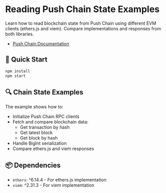 # Reading Push Chain State Examples

Learn how to read blockchain state from Push Chain using different EVM clients (ethers.js and viem). Compare implementations and responses from both libraries.

- [Push Chain Documentation](https://push.org/docs/chain)

## 🚀 Quick Start

```bash
npm install
npm start
```

## 🔍 Chain State Examples

The example shows how to:
- Initialize Push Chain RPC clients
- Fetch and compare blockchain data:
  - Get transaction by hash
  - Get latest block
  - Get block by hash
- Handle BigInt serialization
- Compare ethers.js and viem responses

## 📦 Dependencies

- `ethers`: ^6.14.4 - For ethers.js implementation
- `viem`: ^2.31.3 - For viem implementation
